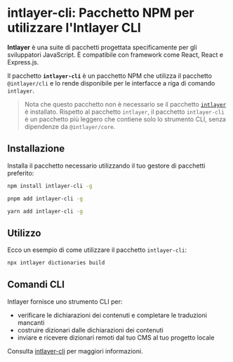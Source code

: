 # intlayer-cli: Pacchetto NPM per utilizzare l'Intlayer CLI

**Intlayer** è una suite di pacchetti progettata specificamente per gli sviluppatori JavaScript. È compatibile con framework come React, React e Express.js.

Il pacchetto **`intlayer-cli`** è un pacchetto NPM che utilizza il pacchetto `@intlayer/cli` e lo rende disponibile per le interfacce a riga di comando `intlayer`.

> Nota che questo pacchetto non è necessario se il pacchetto [`intlayer`](https://github.com/aymericzip/intlayer/tree/main/docs/it/packages/intlayer/index.md) è installato. Rispetto al pacchetto `intlayer`, il pacchetto `intlayer-cli` è un pacchetto più leggero che contiene solo lo strumento CLI, senza dipendenze da `@intlayer/core`.

## Installazione

Installa il pacchetto necessario utilizzando il tuo gestore di pacchetti preferito:

```bash packageManager="npm"
npm install intlayer-cli -g
```

```bash packageManager="pnpm"
pnpm add intlayer-cli -g
```

```bash packageManager="yarn"
yarn add intlayer-cli -g
```

## Utilizzo

Ecco un esempio di come utilizzare il pacchetto `intlayer-cli`:

```bash
npx intlayer dictionaries build
```

## Comandi CLI

Intlayer fornisce uno strumento CLI per:

- verificare le dichiarazioni dei contenuti e completare le traduzioni mancanti
- costruire dizionari dalle dichiarazioni dei contenuti
- inviare e ricevere dizionari remoti dal tuo CMS al tuo progetto locale

Consulta [intlayer-cli](https://github.com/aymericzip/intlayer/blob/main/docs/it/intlayer_cli.md) per maggiori informazioni.
